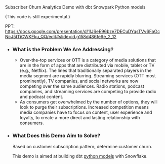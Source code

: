 Subscriber Churn Analytics Demo with dbt Snowpark Python models

(This code is still experimental.)
 
 PPT: https://docs.google.com/presentation/d/1IJSeE96bze7DECuDYqsTVv6FaOcNcJ5tTiCWKEku_QQ/edit#slide=id.g158d486fe9e_2_12

- ### What is the Problem We Are Addressing?
  - Over-the-top services or OTT is a category of media solutions that are in the form of apps that are distributed via mobile, tablet or TV (e.g., Netflix). The lines that traditionally separated players in the media segment are rapidly blurring. Streaming services (OTT most prominently), TV companies, and social networks are now competing over the same audiences. Radio stations, podcast companies, and streaming services are competing to provide radio and podcast content.
  - As consumers get overwhelmed by the number of options, they will look to purge their subscriptions. Increased competition means media companies have to focus on content, user experience and loyalty, to create a more direct and lasting relationship with consumers.


- ### What Does this Demo Aim to Solve?
  Based on customer subscription pattern, determine customer churn.

  This demo is aimed at building dbt [python models](https://deploy-preview-1754--docs-getdbt-com.netlify.app/docs/building-a-dbt-project/building-models/python-models) with Snowflake.

